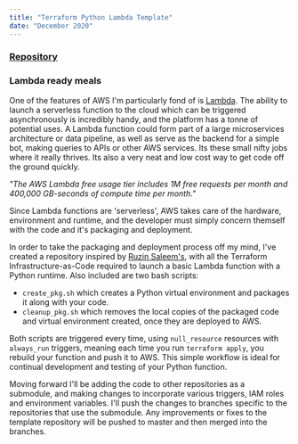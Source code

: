 ```yaml
---
title: "Terraform Python Lambda Template"
date: "December 2020"
---
```


### [Repository](https://github.com/hajkeats/python_lambda_template)


### Lambda ready meals

One of the features of AWS I'm particularly fond of is [Lambda](https://aws.amazon.com/lambda/). The ability to launch a serverless function to the cloud which can be triggered asynchronously is incredibly handy, and the platform has a tonne of potential uses. A Lambda function could form part of a large microservices architecture or data pipeline, as well as serve as the backend for a simple bot, making queries to APIs or other AWS services. Its these small nifty jobs where it really thrives. Its also a very neat and low cost way to get code off the ground quickly. 

_"The AWS Lambda free usage tier includes 1M free requests per month and 400,000 GB-seconds of compute time per month."_

Since Lambda functions are 'serverless', AWS takes care of the hardware, environment and runtime, and the developer must simply concern themself with the code and it's packaging and deployment.

In order to take the packaging and deployment process off my mind, I've created a repository inspired by [Ruzin Saleem's](https://github.com/ruzin/terraform_aws_lambda_python), with all the Terraform Infrastructure-as-Code required to launch a basic Lambda function with a Python runtime. Also included are two bash scripts:

- `create_pkg.sh` which creates a Python virtual environment and packages it along with your code.
- `cleanup_pkg.sh` which removes the local copies of the packaged code and virtual environment created, once they are deployed to AWS.

Both scripts are triggered every time, using `null_resource` resources with `always_run` triggers, meaning each time you run `terraform apply`, you rebuild your function and push it to AWS. This simple workflow is ideal for continual development and testing of your Python function.

Moving forward I'll be adding the code to other repositories as a submodule, and making changes to incorporate various triggers, IAM roles and environment variables. I'll push the changes to branches specific to the repositories that use the submodule. Any improvements or fixes to the template repository will be pushed to master and then merged into the branches.